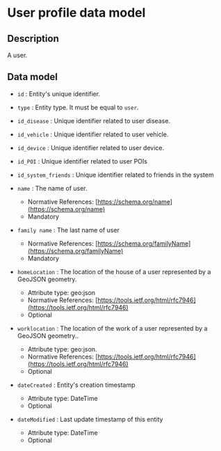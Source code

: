# User profile data model

## Description
A user.

## Data model

+ `id` : Entity's unique identifier. 

+ `type` : Entity type. It must be equal to `user`.

+ `id_disease` : Unique identifier related to user disease. 

+ `id_vehicle` : Unique identifier related to user vehicle.

+ `id_device` : Unique identifier related to user device.

+ `id_POI` : Unique identifier related to user POIs

+ `id_system_friends` : Unique identifier related to friends in the system

+ `name` : The name of user. 
    + Normative References: [https://schema.org/name](https://schema.org/name)
    + Mandatory
	
+ `family name` : The last name of user
    + Normative References: [https://schema.org/familyName](https://schema.org/familyName)
    + Mandatory

+ `homeLocation` : The location of the house of a user represented by a GeoJSON geometry.
	+ Attribute type: geo:json
    + Normative References: [https://tools.ietf.org/html/rfc7946](https://tools.ietf.org/html/rfc7946)
    + Optional	

+ `worklocation` : The location of the work of a user represented by a GeoJSON geometry..
	+ Attribute type: geo:json.
    + Normative References: [https://tools.ietf.org/html/rfc7946](https://tools.ietf.org/html/rfc7946)
    + Optional	

+ `dateCreated` : Entity's creation timestamp
	 + Attribute type: DateTime
	 + Optional

+ `dateModified` : Last update timestamp of this entity
	+ Attribute type: DateTime
	+ Optional
	
